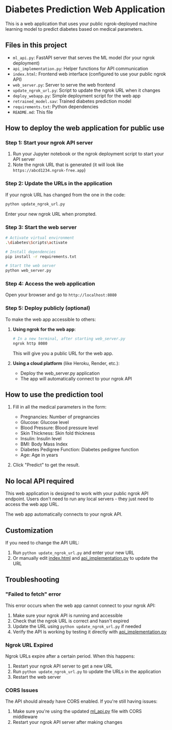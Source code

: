 # Diabetes Prediction Web Application

This is a web application that uses your public ngrok-deployed machine learning model to predict diabetes based on medical parameters.

## Files in this project

- `ml_api.py`: FastAPI server that serves the ML model (for your ngrok deployment)
- `api_implementation.py`: Helper functions for API communication
- `index.html`: Frontend web interface (configured to use your public ngrok API)
- `web_server.py`: Server to serve the web frontend
- `update_ngrok_url.py`: Script to update the ngrok URL when it changes
- `deploy_webapp.py`: Simple deployment script for the web app
- `retrained_model.sav`: Trained diabetes prediction model
- `requirements.txt`: Python dependencies
- `README.md`: This file

## How to deploy the web application for public use

### Step 1: Start your ngrok API server
1. Run your Jupyter notebook or the ngrok deployment script to start your API server
2. Note the ngrok URL that is generated (it will look like `https://abcd1234.ngrok-free.app`)

### Step 2: Update the URLs in the application
If your ngrok URL has changed from the one in the code:
```bash
python update_ngrok_url.py
```
Enter your new ngrok URL when prompted.

### Step 3: Start the web server
```bash
# Activate virtual environment
.\diabetes\Scripts\activate

# Install dependencies
pip install -r requirements.txt

# Start the web server
python web_server.py
```

### Step 4: Access the web application
Open your browser and go to `http://localhost:8080`

### Step 5: Deploy publicly (optional)
To make the web app accessible to others:

1. **Using ngrok for the web app**:
   ```bash
   # In a new terminal, after starting web_server.py
   ngrok http 8080
   ```
   This will give you a public URL for the web app.

2. **Using a cloud platform** (like Heroku, Render, etc.):
   - Deploy the web_server.py application
   - The app will automatically connect to your ngrok API

## How to use the prediction tool

1. Fill in all the medical parameters in the form:
   - Pregnancies: Number of pregnancies
   - Glucose: Glucose level
   - Blood Pressure: Blood pressure level
   - Skin Thickness: Skin fold thickness
   - Insulin: Insulin level
   - BMI: Body Mass Index
   - Diabetes Pedigree Function: Diabetes pedigree function
   - Age: Age in years

2. Click "Predict" to get the result.

## No local API required

This web application is designed to work with your public ngrok API endpoint. Users don't need to run any local servers - they just need to access the web app URL.

The web app automatically connects to your ngrok API.

## Customization

If you need to change the API URL:
1. Run `python update_ngrok_url.py` and enter your new URL
2. Or manually edit [index.html](file:///c:/Users/shubh/OneDrive/Desktop/Diabetes%20Prediction%20(Fast%20API)/index.html) and [api_implementation.py](file:///c:/Users/shubh/OneDrive/Desktop/Diabetes%20Prediction%20(Fast%20API)/api_implementation.py) to update the URL

## Troubleshooting

### "Failed to fetch" error

This error occurs when the web app cannot connect to your ngrok API:

1. Make sure your ngrok API is running and accessible
2. Check that the ngrok URL is correct and hasn't expired
3. Update the URL using `python update_ngrok_url.py` if needed
4. Verify the API is working by testing it directly with [api_implementation.py](file:///c:/Users/shubh/OneDrive/Desktop/Diabetes%20Prediction%20(Fast%20API)/api_implementation.py)

### Ngrok URL Expired

Ngrok URLs expire after a certain period. When this happens:

1. Restart your ngrok API server to get a new URL
2. Run `python update_ngrok_url.py` to update the URLs in the application
3. Restart the web server

### CORS Issues

The API should already have CORS enabled. If you're still having issues:

1. Make sure you're using the updated [ml_api.py](file:///c:/Users/shubh/OneDrive/Desktop/Diabetes%20Prediction%20(Fast%20API)/ml_api.py) file with CORS middleware
2. Restart your ngrok API server after making changes